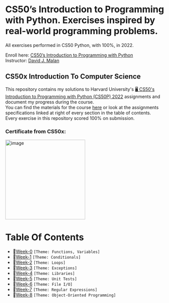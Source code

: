 # CS50’s Introduction to Programming with Python. Exercises inspired by real-world programming problems.

All exercises performed in CS50 Python, with 100%, in 2022.
 
Enroll here: [CS50’s Introduction to Programming with Python](https://cs50.harvard.edu/python/2022/)\
Instructor: [David J. Malan](https://cs.harvard.edu/malan/)

## CS50x Introduction To Computer Science
This repository contains my solutions to Harvard University's <a href='https://www.youtube.com/watch?v=OvKCESUCWII&list=PLhQjrBD2T3817j24-GogXmWqO5Q5vYy0V'>🖥️ CS50's Introduction to Programming with Python (CS50P) 2022</a> assignments and document my progress during the course. <br>
You can find the materials for the course <a href='https://cs50.harvard.edu/x/2021/'>here</a> or look at the assignments specifications linked at right of every section in the table of contents. <br>
Every exercise in this repository scored 100% on submission.
### Certificate from CS50x:
<img width="250" alt="image" src="https://user-images.githubusercontent.com/76934648/188132089-f2e52b6f-8df5-4cb3-8fa4-c28c3f631bf6.png">

# Table Of Contents
- 📝[Week-0](week00/) ```[Theme: Functions, Variables]```
- 📝[Week-1](week01/) ```[Theme: Conditionals]```
- 📝[Week-2](week02/) ```[Theme: Loops]``` 
- 📝[Week-3](week03/) ```[Theme: Exceptions]``` 
- 📝[Week-4](week04/) ```[Theme: Libraries]``` 
- 📝[Week-5](week05/) ```[Theme: Unit Tests]``` 
- 📝[Week-6](week06/) ```[Theme: File I/O]```
- 📝[Week-7](week07/) ```[Theme: Regular Expressions]``` 
- 📝[Week-8](week08/) ```[Theme: Object-Oriented Programming]```

